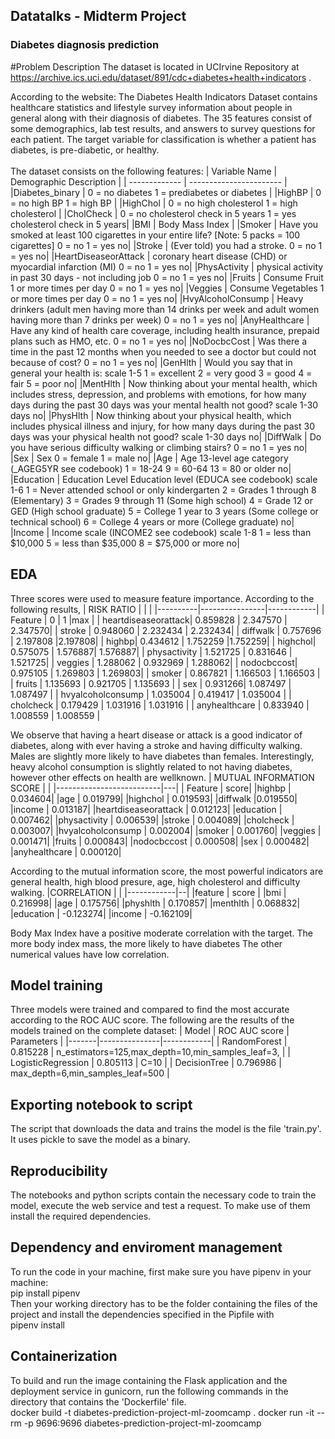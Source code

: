 ## Datatalks - Midterm Project
### Diabetes diagnosis prediction
#Problem Description
The dataset is located in UCIrvine Repository at https://archive.ics.uci.edu/dataset/891/cdc+diabetes+health+indicators .

According to the website:
The Diabetes Health Indicators Dataset contains healthcare statistics and lifestyle survey information about people in general along with their diagnosis of diabetes. The 35 features consist of some demographics, lab test results, and answers to survey questions for each patient. The target variable for classification is whether a patient has diabetes, is pre-diabetic, or healthy.\
\
The dataset consists on the following features:
| Variable Name |	Demographic	Description |
| ------------- | ----------------------- |
|Diabetes_binary	|	0 = no diabetes 1 = prediabetes or diabetes	|
|HighBP	|		0 = no high BP 1 = high BP	|
|HighChol	|	0 = no high cholesterol 1 = high cholesterol	|
|CholCheck		|	0 = no cholesterol check in 5 years 1 = yes cholesterol check in 5 years|
|BMI		|	Body Mass Index		|
|Smoker	|		Have you smoked at least 100 cigarettes in your entire life? [Note: 5 packs = 100 cigarettes] 0 = no 1 = yes		no|
|Stroke	|	(Ever told) you had a stroke. 0 = no 1 = yes		no|
|HeartDiseaseorAttack	|	coronary heart disease (CHD) or myocardial infarction (MI) 0 = no 1 = yes		no|
|PhysActivity		|	physical activity in past 30 days - not including job 0 = no 1 = yes		no|
|Fruits	|	Consume Fruit 1 or more times per day 0 = no 1 = yes		no|
|Veggies		|	Consume Vegetables 1 or more times per day 0 = no 1 = yes		no|
|HvyAlcoholConsump	|		Heavy drinkers (adult men having more than 14 drinks per week and adult women having more than 7 drinks per week) 0 = no 1 = yes		no|
|AnyHealthcare	|		Have any kind of health care coverage, including health insurance, prepaid plans such as HMO, etc. 0 = no 1 = yes		no|
|NoDocbcCost	|		Was there a time in the past 12 months when you needed to see a doctor but could not because of cost? 0 = no 1 = yes		no|
|GenHlth	|	Would you say that in general your health is: scale 1-5 1 = excellent 2 = very good 3 = good 4 = fair 5 = poor		no|
|MentHlth	|		Now thinking about your mental health, which includes stress, depression, and problems with emotions, for how many days during the past 30 days was your mental health not good? scale 1-30 days		no|
|PhysHlth	|		Now thinking about your physical health, which includes physical illness and injury, for how many days during the past 30 days was your physical health not good? scale 1-30 days		no|
|DiffWalk	|		Do you have serious difficulty walking or climbing stairs? 0 = no 1 = yes		no|
|Sex	| Sex	0 = female 1 = male		no|
|Age	|	Age	13-level age category (_AGEG5YR see codebook) 1 = 18-24 9 = 60-64 13 = 80 or older		no|
|Education	| Education Level	Education level (EDUCA see codebook) scale 1-6 1 = Never attended school or only kindergarten 2 = Grades 1 through 8 (Elementary) 3 = Grades 9 through 11 (Some high school) 4 = Grade 12 or GED (High school graduate) 5 = College 1 year to 3 years (Some college or technical school) 6 = College 4 years or more (College graduate)		no|
|Income		|	Income scale (INCOME2 see codebook) scale 1-8 1 = less than $10,000 5 = less than $35,000 8 = $75,000 or more		no|
## EDA
Three scores were used to measure feature importance. According to the following results,
| RISK RATIO | | |
|----------|----------------|------------|
|                 Feature |         0 |         1 |max |
|   heartdiseaseorattack| 0.859828 | 2.347570 | 2.347570|
|                 stroke | 0.948060 | 2.232434 | 2.232434|
|               diffwalk | 0.757696 | 2.197808  |2.197808|
|                 highbp|  0.434612 | 1.752259  |1.752259|
|               highchol|  0.575075 | 1.576887|  1.576887|
|           physactivity | 1.521725 | 0.831646 | 1.521725|
|                veggies | 1.288062 | 0.932969 | 1.288062|
|            nodocbccost|  0.975105 | 1.269803 | 1.269803|
|                smoker | 0.867821 | 1.166503 | 1.166503 |
|                 fruits | 1.135693 | 0.921705 | 1.135693 |
|                   sex | 0.931266|  1.087497 | 1.087497 |
|     hvyalcoholconsump | 1.035004 | 0.419417 | 1.035004 |
|             cholcheck | 0.179429 | 1.031916 | 1.031916 |
|         anyhealthcare | 0.833940 | 1.008559 | 1.008559 |

We observe that having a heart disease or attack is a good indicator of diabetes, along with ever having a stroke and having difficulty walking. Males are slightly more likely to have diabetes than females.
Interestingly, heavy alcohol consumption is slightly related to not having diabetes, however other effects on health are wellknown.
| MUTUAL INFORMATION SCORE |   |
|--------------------------|---|
|                 Feature |   score|
|highbp                 | 0.034604|
|age                   |  0.019799|
|highchol               | 0.019593|
|diffwalk                |0.019550|
|income                 | 0.013187|
|heartdiseaseorattack   | 0.012123|
|education              | 0.007462|
|physactivity           | 0.006539|
|stroke                 | 0.004089|
|cholcheck              | 0.003007|
|hvyalcoholconsump      | 0.002004|
|smoker                 | 0.001760|
|veggies                | 0.001471|
|fruits                 | 0.000843|
|nodocbccost            | 0.000508|
|sex                    | 0.000482|
|anyhealthcare          | 0.000120|

According to the mutual information score, the most powerful indicators are general health, high blood presure, age, high cholesterol and difficulty walking.
|CORRELATION |  |
|------------|--|
|feature | score |
|bmi        |  0.216998|
|age        |  0.175756|
|physhlth   |  0.170857|
|menthlth   |  0.068832|
|education  | -0.123274|
|income     | -0.162109|

Body Max Index have a positive moderate correlation with the target. The more body index mass, the more likely to have diabetes
The other numerical values have low correlation.

## Model training 
Three models were trained and compared to find the most accurate according to the ROC AUC score. The following are the results of the models trained on the complete dataset:
| Model | ROC AUC score | Parameters |
|-------|---------------|------------|
| RandomForest | 0.815228 | n_estimators=125,max_depth=10,min_samples_leaf=3, |
|	LogisticRegression |	0.805113 | C=10 |
|	DecisionTree |	0.796986 | max_depth=6,min_samples_leaf=500 |
## Exporting notebook to script	
The script that downloads the data and trains the model is the file 'train.py'. It uses pickle to save the model as a binary.
## Reproducibility	
The notebooks and python scripts contain the necessary code to train the model, execute the web service and test a request. To make use of them install the required dependencies.
## Dependency and enviroment management	
To run the code in your machine, first make sure you have pipenv in your machine:\
pip install pipenv \
Then your working directory has to be the folder containing the files of the project and install the dependencies specified in the Pipfile with \
pipenv install
## Containerization
To build and run the image containing the Flask application and the deployment service in gunicorn, run  the following commands in the directory that contains the 'Dockerfile' file. \
docker build -t diabetes-prediction-project-ml-zoomcamp .
docker run -it --rm -p 9696:9696 diabetes-prediction-project-ml-zoomcamp


